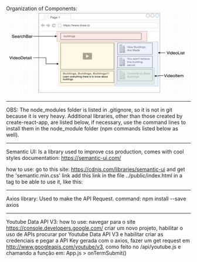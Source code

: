 Organization of Components:
<img src="./components_organization.PNG" alt="organization of components"/>

------------------------------

OBS: The node_modules folder is listed in .gitignore, so it is not in git because it is very heavy. 
Additional libraries, other than those created by create-react-app, are listed below, if necessary, use the command lines to install them in the node_module folder (npm commands listed below as well).

------------------------------

Semantic UI:
Is a library used to improve css production, comes with cool styles
documentation:
https://semantic-ui.com/

how to use:
go to this site: https://cdnjs.com/libraries/semantic-ui and get the 'semantic.min.css' link
add this link in the file ../public/index.html in a tag to be able to use it, like this:
<link rel="stylesheet" href="https://cdnjs.cloudflare.com/ajax/libs/semantic-ui/2.4.1/semantic.min.css" />

------------------------------

Axios library:
Used to make the API Request.
command: npm install --save axios

------------------------------

Youtube Data API V3:
how to use:
navegar para o site https://console.developers.google.com/
criar um novo projeto, habilitar o uso de APIs
procurar por Youtube Data API V3 e habilitar
criar as credenciais e pegar a API Key gerada
com o axios, fazer um get request em http://www.googleapis.com/youtube/v3, como feito no /api/youtube.js e chamando a função em: App.js > onTermSubmit()